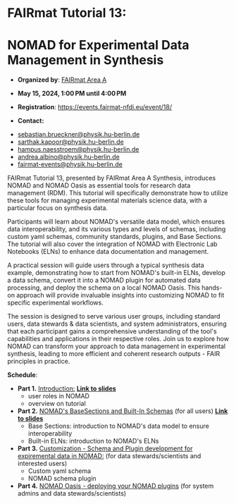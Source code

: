 # **FAIRmat Tutorial 13:** 

# **NOMAD for Experimental Data Management in Synthesis**
  
* **Organized by**: [FAIRmat Area A](https://www.fairmat-nfdi.eu/fairmat/areas-fairmat/area-a-fairmat)

* **May 15, 2024, 1:00 PM until 4:00 PM**

* **Registration**: https://events.fairmat-nfdi.eu/event/18/

* **Contact:** 
- sebastian.brueckner@physik.hu-berlin.de
- sarthak.kapoor@physik.hu-berlin.de
- hampus.naesstroem@physik.hu-berlin.de
- andrea.albino@physik.hu-berlin.de
- fairmat-events@physik.hu-berlin.de


FAIRmat Tutorial 13, presented by FAIRmat Area A Synthesis, introduces NOMAD and NOMAD Oasis as essential tools for research data management (RDM). This tutorial will specifically demonstrate how to utilize these tools for managing experimental materials science data, with a particular focus on synthesis data.

Participants will learn about NOMAD's versatile data model, which ensures data interoperability, and its various types and levels of schemas, including custom yaml schemas, community standards, plugins, and Base Sections. The tutorial will also cover the integration of NOMAD with Electronic Lab Notebooks (ELNs) to enhance data documentation and management.

A practical session will guide users through a typical synthesis data example, demonstrating how to start from NOMAD's built-in ELNs, develop a data schema, convert it into a NOMAD plugin for automated data processing, and deploy the schema on a local NOMAD Oasis. This hands-on approach will provide invaluable insights into customizing NOMAD to fit specific experimental workflows.

The session is designed to serve various user groups, including standard users, data stewards & data scientists, and system administrators, ensuring that each participant gains a comprehensive understanding of the tool's capabilities and applications in their respective roles. Join us to explore how NOMAD can transform your approach to data management in experimental synthesis, leading to more efficient and coherent research outputs - FAIR principles in practice.

**Schedule**:
  * **Part 1.** [Introduction:](https://github.com/FAIRmat-NFDI/AreaA-Examples/tree/main/tutorial13/part1) [**Link to slides**]()
     * user roles in NOMAD
     * overview on tutorial
  * **Part 2.** [NOMAD's BaseSections and Built-In Schemas](https://github.com/FAIRmat-NFDI/AreaA-Examples/tree/main/tutorial13/part2) (for all users) [**Link to slides**]()
     * Base Sections: introduction to NOMAD's data model to ensure interoperability
     * Built-in ELNs: introduction to NOMAD's ELNs
  * **Part 3.** [Customization - Schema and Plugin development for expiremental data in NOMAD:](https://github.com/FAIRmat-NFDI/AreaA-Examples/tree/main/tutorial13/part3) (for data stewards/scientists and interested users)
     * Custom yaml schema
     * NOMAD schema plugin
  * **Part 4.** [NOMAD Oasis - deploying your NOMAD plugins](https://github.com/FAIRmat-NFDI/AreaA-Examples/tree/main/tutorial13/part4) (for system admins and data stewards/scientists)

